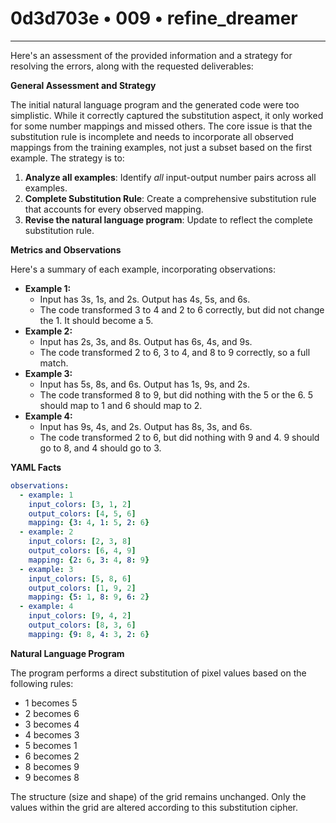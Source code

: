 # 0d3d703e • 009 • refine_dreamer

---
Here's an assessment of the provided information and a strategy for resolving the errors, along with the requested deliverables:

**General Assessment and Strategy**

The initial natural language program and the generated code were too simplistic. While it correctly captured the substitution aspect, it only worked for some number mappings and missed others. The core issue is that the substitution rule is incomplete and needs to incorporate all observed mappings from the training examples, not just a subset based on the first example. The strategy is to:

1.  **Analyze all examples**: Identify *all* input-output number pairs across all examples.
2.  **Complete Substitution Rule**: Create a comprehensive substitution rule that accounts for every observed mapping.
3.  **Revise the natural language program**: Update to reflect the complete substitution rule.

**Metrics and Observations**

Here's a summary of each example, incorporating observations:

*   **Example 1:**
    *   Input has 3s, 1s, and 2s. Output has 4s, 5s, and 6s.
    *   The code transformed 3 to 4 and 2 to 6 correctly, but did not change the 1. It should become a 5.
*   **Example 2:**
    *   Input has 2s, 3s, and 8s. Output has 6s, 4s, and 9s.
    *   The code transformed 2 to 6, 3 to 4, and 8 to 9 correctly, so a full match.
*   **Example 3:**
    *   Input has 5s, 8s, and 6s. Output has 1s, 9s, and 2s.
    *   The code transformed 8 to 9, but did nothing with the 5 or the 6. 5 should map to 1 and 6 should map to 2.
*   **Example 4:**
    *   Input has 9s, 4s, and 2s. Output has 8s, 3s, and 6s.
    *   The code transformed 2 to 6, but did nothing with 9 and 4. 9 should go to 8, and 4 should go to 3.

**YAML Facts**

```yaml
observations:
  - example: 1
    input_colors: [3, 1, 2]
    output_colors: [4, 5, 6]
    mapping: {3: 4, 1: 5, 2: 6}
  - example: 2
    input_colors: [2, 3, 8]
    output_colors: [6, 4, 9]
    mapping: {2: 6, 3: 4, 8: 9}
  - example: 3
    input_colors: [5, 8, 6]
    output_colors: [1, 9, 2]
    mapping: {5: 1, 8: 9, 6: 2}
  - example: 4
    input_colors: [9, 4, 2]
    output_colors: [8, 3, 6]
    mapping: {9: 8, 4: 3, 2: 6}
```

**Natural Language Program**

The program performs a direct substitution of pixel values based on the following rules:

*   1 becomes 5
*   2 becomes 6
*   3 becomes 4
*   4 becomes 3
*   5 becomes 1
*   6 becomes 2
*   8 becomes 9
*   9 becomes 8

The structure (size and shape) of the grid remains unchanged. Only the values within the grid are altered according to this substitution cipher.

